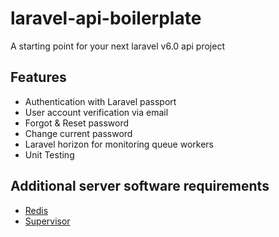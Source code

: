 # laravel-api-boilerplate
A starting point for your next laravel v6.0 api project

## Features
* Authentication with Laravel passport
* User account verification via email
* Forgot & Reset password
* Change current password
* Laravel horizon for monitoring queue workers
* Unit Testing

## Additional server software requirements
* [Redis](https://redis.io/)
* [Supervisor](http://supervisord.org/index.html)
